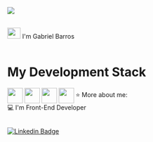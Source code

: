 <p>
  <a href="https://github.com/anuraghazra/github-readme-stats">
    <img
      align="center"
      src="https://github-readme-stats.vercel.app/api/top-langs/?username=gabriel4g&count_private=true&layout=compact&theme=dark&custom_title=Linguagens%20Mais%20Usadas"
    />
  </a>
</p>
<br>
<img src="https://media.giphy.com/media/hvRJCLFzcasrR4ia7z/giphy.gif" width="30px" height="25px"> I'm Gabriel Barros<br> <br>
<h1> My Development Stack</h1 height="35px" align="center">
<img src="https://cdn.jsdelivr.net/gh/devicons/devicon/icons/python/python-original.svg" width="35px" height="35px" align="center" />
<img src="https://cdn.jsdelivr.net/gh/devicons/devicon/icons/javascript/javascript-original.svg" width="35px" height="35px" align="center" />
<img src="https://cdn.jsdelivr.net/gh/devicons/devicon/icons/html5/html5-original.svg" width="35px" height="35px" align="center" />
<img src="https://cdn.jsdelivr.net/gh/devicons/devicon/icons/css3/css3-original.svg" height="35px" align="center" />
⭐ More about me: <br>
💻 I'm Front-End Developer <br> <br>

[![Linkedin Badge](https://img.shields.io/badge/-Instagram-purple?style=flat-square&logo=Instagram&logoColor=white&link=https://www.instagram.com/gabrielbarrozs/)](https://www.instagram.com/gabrielbarrozs/)


